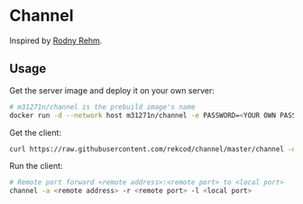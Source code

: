 # Channel

Inspired by [Rodny Rehm](https://blog.rodneyrehm.de/archives/38-You-may-not-need-localtunnel-or-ngrok.html).

## Usage

Get the server image and deploy it on your own server:

```sh
# m31271n/channel is the prebuild image's name
docker run -d --network host m31271n/channel -e PASSWORD=<YOUR OWN PASSWORD>
```

Get the client:

```sh
curl https://raw.githubusercontent.com/rekcod/channel/master/channel -o channel && chmod +x channel
```

Run the client:

```sh
# Remote port forward <remote address>:<remote port> to <local port>
channel -a <remote address> -r <remote port> -l <local port>
```

